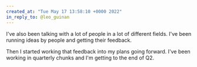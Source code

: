 ```yaml
---
created_at: "Tue May 17 13:58:10 +0000 2022"
in_reply_to: @leo_guinan
---
```


I've also been talking with a lot of people in a lot of different fields.  I've been running ideas by people and getting their feedback. 

Then I started working that feedback into my plans going forward. I've been working in quarterly chunks and I'm getting to the end of Q2.